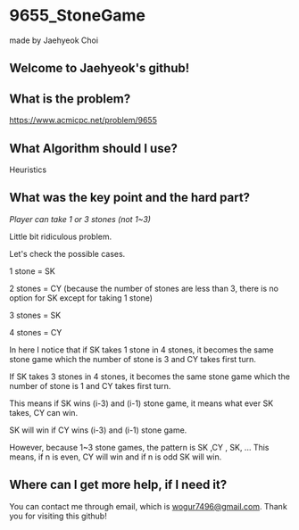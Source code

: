 # 9655_StoneGame

made by Jaehyeok Choi

## Welcome to Jaehyeok's github!

## What is the problem?

https://www.acmicpc.net/problem/9655

## What Algorithm should I use?

Heuristics

## What was the key point and the hard part?

*Player can take 1 or 3 stones (not 1~3)*

Little bit ridiculous problem.

Let's check the possible cases.

1 stone = SK

2 stones = CY (because the number of stones are less than 3, there is no option for SK except for taking 1 stone)

3 stones = SK

4 stones = CY

In here I notice that if SK takes 1 stone in 4 stones, it becomes the same stone game which the number of stone is 3 and CY takes first turn.

If SK takes 3 stones in 4 stones, it becomes the same stone game which the number of stone is 1 and CY takes first turn.

This means if SK wins (i-3) and (i-1) stone game, it means what ever SK takes, CY can win.

SK will win if CY wins (i-3) and (i-1) stone game.

However, because 1~3 stone games, the pattern is SK ,CY , SK, ... This means, if n is even, CY will win and if n is odd SK will win.

## Where can I get more help, if I need it?

You can contact me through email, which is wogur7496@gmail.com.
Thank you for visiting this github!

